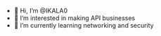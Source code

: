 - 👋 Hi, I’m @IKALA0
- 👀 I’m interested in making API businesses
- 🌱 I’m currently learning networking and security

<!---
IKALA0/IKALA0 is a ✨ special ✨ repository because its `README.md` (this file) appears on your GitHub profile.
You can click the Preview link to take a look at your changes.
--->
